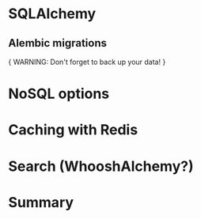 # SQLAlchemy
## Alembic migrations
{ WARNING: Don't forget to back up your data! }

# NoSQL options
# Caching with Redis
# Search (WhooshAlchemy?)
# Summary